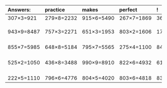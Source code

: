 | Answers: | practice | makes | perfect | ! |
| :--- | :--- | :--- | :--- | :--- |
| 307×3=921 | 279×8=2232 | 915×6=5490 | 267×7=1869 | 364×8=2912 | 
|   |   |   |   |   | 
|   |   |   |   |   | 
|   |   |   |   |   | 
| 943×9=8487 | 757×3=2271 | 651×3=1953 | 803×2=1606 | 176×7=1232 | 
|   |   |   |   |   | 
|   |   |   |   |   | 
|   |   |   |   |   | 
|   |   |   |   |   | 
| 855×7=5985 | 648×8=5184 | 795×7=5565 | 275×4=1100 | 840×2=1680 | 
|   |   |   |   |   | 
|   |   |   |   |   | 
|   |   |   |   |   | 
|   |   |   |   |   | 
| 525×2=1050 | 436×8=3488 | 990×9=8910 | 822×6=4932 | 611×2=1222 | 
|   |   |   |   |   | 
|   |   |   |   |   | 
|   |   |   |   |   | 
|   |   |   |   |   | 
| 222×5=1110 | 796×6=4776 | 804×5=4020 | 803×6=4818 | 836×4=3344 | 
